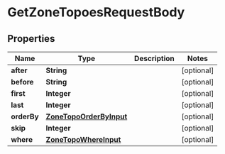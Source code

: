 

# GetZoneTopoesRequestBody


## Properties

Name | Type | Description | Notes
------------ | ------------- | ------------- | -------------
**after** | **String** |  |  [optional]
**before** | **String** |  |  [optional]
**first** | **Integer** |  |  [optional]
**last** | **Integer** |  |  [optional]
**orderBy** | [**ZoneTopoOrderByInput**](ZoneTopoOrderByInput.md) |  |  [optional]
**skip** | **Integer** |  |  [optional]
**where** | [**ZoneTopoWhereInput**](ZoneTopoWhereInput.md) |  |  [optional]



